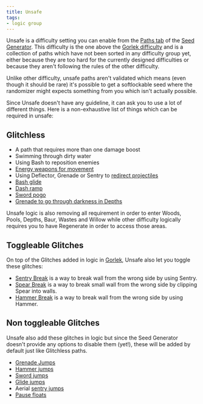 ```yaml
---
title: Unsafe
tags:
- logic group
---
```


Unsafe is a difficulty setting you can enable from the [Paths tab](/seedgen/paths) of the [Seed Generator](/seedgen). This difficulty is the one above the [Gorlek difficulty](/seedgen/paths/gorlek) and is a collection of paths which have not been sorted in any difficulty group yet, either because they are too hard for the currently designed difficulties or because they aren't following the rules of the other difficulty.

Unlike other difficulty, unsafe paths aren't validated which means (even though it should be rare) it's possible to get a softlockable seed where the randomizer might expects something from you which isn't actually possible.

Since Unsafe doesn't have any guideline, it can ask you to use a lot of different things. Here is a non-exhaustive list of things which can be required in unsafe:

## Glitchless

- A path that requires more than one damage boost
- Swimming through dirty water
- Using Bash to reposition enemies
- [Energy weapons for movement](/tutorials/movement/weapon-energy-movement)
- Using Deflector, Grenade or Sentry to [redirect projectiles](/tutorials/misc/projectile-redirection)
- [Bash glide](/tutorials/movement/bash-glide)
- [Dash ramp](/tutorials/movement/dash-ramp)
- [Sword pogo](/tutorials/movement/sword-pogo)
- [Grenade to go through darkness in Depths](/tutorials/area-specific/light-sources)

Unsafe logic is also removing all requirement in order to enter Woods, Pools, Depths, Baur, Wastes and Willow while other difficulty logically requires you to have Regenerate in order to access those areas.

## Toggleable Glitches

On top of the Glitches added in logic in [Gorlek](/seedgen/paths/gorlek), Unsafe also let you toggle these glitches:

- [Sentry Break](/tutorials/misc/wall-break#sentry) is a way to break wall from the wrong side by using Sentry.
- [Spear Break](/tutorials/misc/wall-break#spear) is a way to break small wall from the wrong side by clipping Spear into walls.
- [Hammer Break](/tutorials/misc/wall-break#hammer) is a way to break wall from the wrong side by using Hammer.

## Non toggleable Glitches

Unsafe also add these glitches in logic but since the Seed Generator doesn't provide any options to disable them (yet!), these will be added by default just like Glitchless paths.

- [Grenade Jumps](/tutorials/movement/grenade-jumps)
- [Hammer jumps](/tutorials/movement/hammer-jumps)
- [Sword jumps](/tutorials/movement/sword-jumps)
- [Glide jumps](/tutorials/movement/glide-jumps)
- Aerial [sentry jumps](/tutorials/movement/sentry-jumps#aerial-sentry-jumps)
- [Pause floats](/tutorials/movement/pause-float)